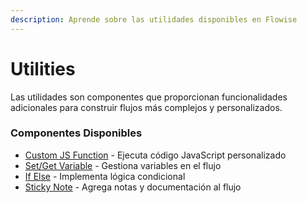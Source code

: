 ```yaml
---
description: Aprende sobre las utilidades disponibles en Flowise
---
```


# Utilities

Las utilidades son componentes que proporcionan funcionalidades adicionales para construir flujos más complejos y personalizados.

### Componentes Disponibles

* [Custom JS Function](custom-js-function.md) - Ejecuta código JavaScript personalizado
* [Set/Get Variable](set-get-variable.md) - Gestiona variables en el flujo
* [If Else](if-else.md) - Implementa lógica condicional
* [Sticky Note](sticky-note.md) - Agrega notas y documentación al flujo
